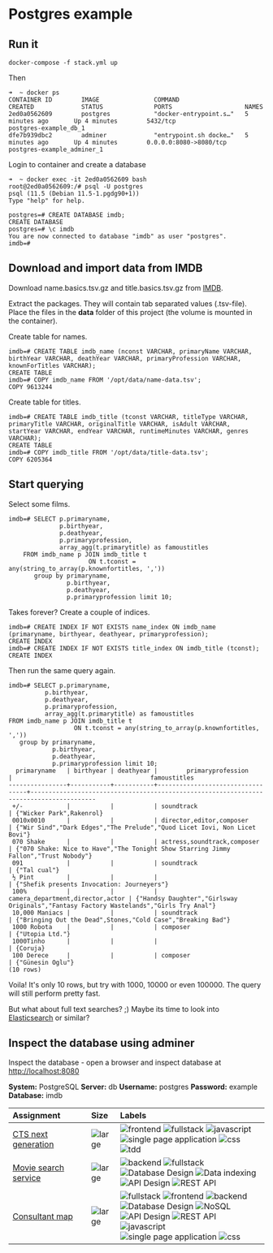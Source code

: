 # Postgres example

## Run it
    docker-compose -f stack.yml up

Then

    ➜  ~ docker ps
    CONTAINER ID        IMAGE               COMMAND                  CREATED             STATUS              PORTS                    NAMES
    2ed0a0562609        postgres            "docker-entrypoint.s…"   5 minutes ago       Up 4 minutes        5432/tcp                 postgres-example_db_1
    dfe7b939dbc2        adminer             "entrypoint.sh docke…"   5 minutes ago       Up 4 minutes        0.0.0.0:8080->8080/tcp   postgres-example_adminer_1

Login to container and create a database

    ➜  ~ docker exec -it 2ed0a0562609 bash
    root@2ed0a0562609:/# psql -U postgres
    psql (11.5 (Debian 11.5-1.pgdg90+1))
    Type "help" for help.
    
    postgres=# CREATE DATABASE imdb;
    CREATE DATABASE
    postgres=# \c imdb
    You are now connected to database "imdb" as user "postgres".
    imdb=#

## Download and import data from IMDB
Download name.basics.tsv.gz and title.basics.tsv.gz from [IMDB](https://datasets.imdbws.com/).

Extract the packages. They will contain tab separated values (.tsv-file).
Place the files in the __data__ folder of this project (the volume is mounted in the container).

Create table for names.

    imdb=# CREATE TABLE imdb_name (nconst VARCHAR, primaryName VARCHAR, birthYear VARCHAR, deathYear VARCHAR, primaryProfession VARCHAR, knownForTitles VARCHAR);
    CREATE TABLE
    imdb=# COPY imdb_name FROM '/opt/data/name-data.tsv';
    COPY 9613244
    
Create table for titles.

    imdb=# CREATE TABLE imdb_title (tconst VARCHAR, titleType VARCHAR, primaryTitle VARCHAR, originalTitle VARCHAR, isAdult VARCHAR, startYear VARCHAR, endYear VARCHAR, runtimeMinutes VARCHAR, genres VARCHAR);
    CREATE TABLE
    imdb=# COPY imdb_title FROM '/opt/data/title-data.tsv';
    COPY 6205364

## Start querying
Select some films.  

    imdb=# SELECT p.primaryname,
                  p.birthyear,
                  p.deathyear,
                  p.primaryprofession,
                  array_agg(t.primarytitle) as famoustitles
        FROM imdb_name p JOIN imdb_title t
                          ON t.tconst = any(string_to_array(p.knownfortitles, ','))
           group by primaryname,
                    p.birthyear,
                    p.deathyear,
                    p.primaryprofession limit 10;
                    
Takes forever? Create a couple of indices.                     

    imdb=# CREATE INDEX IF NOT EXISTS name_index ON imdb_name (primaryname, birthyear, deathyear, primaryprofession);
    CREATE INDEX
    imdb=# CREATE INDEX IF NOT EXISTS title_index ON imdb_title (tconst);
    CREATE INDEX

Then run the same query again.

    imdb=# SELECT p.primaryname,
              p.birthyear,
              p.deathyear,
              p.primaryprofession,
              array_agg(t.primarytitle) as famoustitles
    FROM imdb_name p JOIN imdb_title t
                      ON t.tconst = any(string_to_array(p.knownfortitles, ','))
       group by primaryname,
                p.birthyear,
                p.deathyear,
                p.primaryprofession limit 10;
      primaryname   | birthyear | deathyear |        primaryprofession         |                                      famoustitles
    ----------------+-----------+-----------+----------------------------------+----------------------------------------------------------------------------------------
     +/-            |           |           | soundtrack                       | {"Wicker Park",Rakenrol}
     0010x0010      |           |           | director,editor,composer         | {"Wir Sind","Dark Edges","The Prelude","Quod Licet Iovi, Non Licet Bovi"}
     070 Shake      |           |           | actress,soundtrack,composer      | {"070 Shake: Nice to Have","The Tonight Show Starring Jimmy Fallon","Trust Nobody"}
     091            |           |           | soundtrack                       | {"Tal cual"}
     ½ Pint         |           |           |                                  | {"Shefik presents Invocation: Journeyers"}
     100%           |           |           | camera_department,director,actor | {"Handsy Daughter","Girlsway Originals","Fantasy Factory Wastelands","Girls Try Anal"}
     10,000 Maniacs |           |           | soundtrack                       | {"Bringing Out the Dead",Stones,"Cold Case","Breaking Bad"}
     1000 Robota    |           |           | composer                         | {"Utopia Ltd."}
     1000Tinho      |           |           |                                  | {Coruja}
     100 Derece     |           |           | composer                         | {"Günesin Oglu"}
    (10 rows)
    
Voila! It's only 10 rows, but try with 1000, 10000 or even 100000. The query will still perform pretty fast. 

But what about full text searches? ;) Maybe its time to look into [Elasticsearch](https://www.elastic.co) or similar?

## Inspect the database using adminer 
Inspect the database - open a browser and inspect database at [http://localhost:8080](http://localhost:8080)
    
__System:__ PostgreSQL 
__Server:__ db
__Username:__ postgres 
__Password:__ example
__Database:__ imdb

Assignment&nbsp;&nbsp;&nbsp;&nbsp;&nbsp;&nbsp;&nbsp;&nbsp;&nbsp; | Size | Labels
:--- |:--- |:---
[CTS next generation](https://github.com/cygni/competence/tree/master/cts-nextgen) | ![large](https://img.shields.io/badge/size-large-red.svg?longCache=true&style=flat)  | ![frontend](https://img.shields.io/badge/Frontend-blueviolet.svg?longCache=true&style=flat) ![fullstack](https://img.shields.io/badge/Fullstack-red.svg?longCache=true&style=flat) ![javascript](https://img.shields.io/badge/JavaScript-informational.svg?longCache=true&style=flat) ![single page application](https://img.shields.io/badge/Single_Page_Application-important.svg?longCache=true&style=flat) ![css](https://img.shields.io/badge/CSS-9cf.svg?longCache=true&style=flat) ![tdd](https://img.shields.io/badge/Test_Driven_Development-success.svg?longCache=true&style=flat)
[Movie search service](https://github.com/cygni/competence/tree/master/movie-search-service) | ![large](https://img.shields.io/badge/size-large-red.svg?longCache=true&style=flat) | ![backend](https://img.shields.io/badge/Backend-blue.svg?longCache=true&style=flat) ![fullstack](https://img.shields.io/badge/Fullstack-red.svg?longCache=true&style=flat) ![Database Design](https://img.shields.io/badge/Database_Design-darkred.svg?longCache=true&style=flat) ![Data indexing](https://img.shields.io/badge/Data_Indexing-darkgreen.svg?longCache=true&style=flat) ![API Design](https://img.shields.io/badge/API_Design-purple.svg?longCache=true&style=flat) ![REST API](https://img.shields.io/badge/REST_API-darkblue.svg?longCache=true&style=flat)
[Consultant map](https://github.com/cygni/competence/tree/master/consultant-map) | ![large](https://img.shields.io/badge/size-large-red.svg?longCache=true&style=flat) | ![fullstack](https://img.shields.io/badge/fullstack-red.svg?longCache=true&style=flat) ![frontend](https://img.shields.io/badge/frontend-blueviolet.svg?longCache=true&style=flat) ![backend](https://img.shields.io/badge/backend-blue.svg?longCache=true&style=flat) ![Database Design](https://img.shields.io/badge/database_design-darkred.svg?longCache=true&style=flat) ![NoSQL](https://img.shields.io/badge/nosql-yellowgreen.svg?longCache=true&style=flat) ![API Design](https://img.shields.io/badge/api_design-purple.svg?longCache=true&style=flat) ![REST API](https://img.shields.io/badge/rest_api-darkblue.svg?longCache=true&style=flat) ![javascript](https://img.shields.io/badge/javascript-informational.svg?longCache=true&style=flat) ![single page application](https://img.shields.io/badge/single_page_application-important.svg?longCache=true&style=flat) ![css](https://img.shields.io/badge/css-9cf.svg?longCache=true&style=flat)
